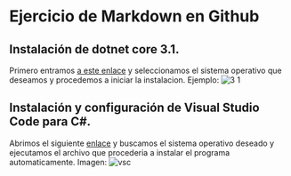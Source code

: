 # Ejercicio de Markdown en Github
## Instalación de dotnet core 3.1.
Primero entramos [a este enlace](https://dotnet.microsoft.com/download/dotnet-core/3.1) y seleccionamos el sistema operativo que deseamos y procedemos a iniciar la instalacion.
Ejemplo:
![3 1](https://user-images.githubusercontent.com/60448107/74410958-17339380-4def-11ea-80cd-c8a163046351.png)
## Instalación y configuración de Visual Studio Code para C#.
Abrimos el siguiente [enlace](https://code.visualstudio.com/download) y buscamos el sistema operativo deseado y ejecutamos el archivo que procederia a instalar el programa automaticamente.
Imagen:
![vsc](https://user-images.githubusercontent.com/60448107/74411094-64176a00-4def-11ea-8902-d020efe6a12c.png)
